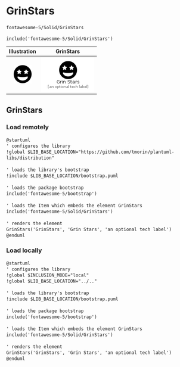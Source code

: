 # GrinStars


```text
fontawesome-5/Solid/GrinStars
```

```text
include('fontawesome-5/Solid/GrinStars')
```



| Illustration | GrinStars |
| :---: | :---: |
| ![illustration for Illustration](../../fontawesome-5/Solid/GrinStars.png) | ![illustration for GrinStars](../../fontawesome-5/Solid/GrinStars.Local.png) |




## GrinStars

### Load remotely
```plantuml
@startuml
' configures the library
!global $LIB_BASE_LOCATION="https://github.com/tmorin/plantuml-libs/distribution"

' loads the library's bootstrap
!include $LIB_BASE_LOCATION/bootstrap.puml

' loads the package bootstrap
include('fontawesome-5/bootstrap')

' loads the Item which embeds the element GrinStars
include('fontawesome-5/Solid/GrinStars')

' renders the element
GrinStars('GrinStars', 'Grin Stars', 'an optional tech label')
@enduml
```

### Load locally
```plantuml
@startuml
' configures the library
!global $INCLUSION_MODE="local"
!global $LIB_BASE_LOCATION="../.."

' loads the library's bootstrap
!include $LIB_BASE_LOCATION/bootstrap.puml

' loads the package bootstrap
include('fontawesome-5/bootstrap')

' loads the Item which embeds the element GrinStars
include('fontawesome-5/Solid/GrinStars')

' renders the element
GrinStars('GrinStars', 'Grin Stars', 'an optional tech label')
@enduml
```

